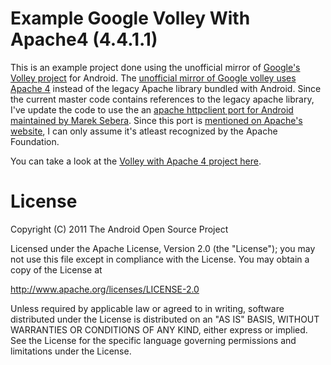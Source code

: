 # Example Google Volley With Apache4 (4.4.1.1)

This is an example project done using the unofficial mirror of [Google's Volley project](https://android.googlesource.com/platform/frameworks/volley/) for Android.
The [unofficial mirror of Google volley uses Apache 4](https://github.com/alphamu/GoogleVolleyWithApache4) instead of the legacy Apache library bundled with Android.
Since the current master code contains references to the legacy apache library, I've update the code to use the an [apache httpclient port
for Android maintained by Marek Sebera](https://github.com/smarek/httpclient-android/wiki/Project-Introduction). Since this port 
is [mentioned on Apache's website](https://hc.apache.org/httpcomponents-client-4.5.x/android-port.html), I can only assume it's 
atleast recognized by the Apache Foundation.

You can take a look at the [Volley with Apache 4 project here](https://github.com/alphamu/GoogleVolleyWithApache4Example).

# License

Copyright (C) 2011 The Android Open Source Project

Licensed under the Apache License, Version 2.0 (the "License");
you may not use this file except in compliance with the License.
You may obtain a copy of the License at

   http://www.apache.org/licenses/LICENSE-2.0

Unless required by applicable law or agreed to in writing, software
distributed under the License is distributed on an "AS IS" BASIS,
WITHOUT WARRANTIES OR CONDITIONS OF ANY KIND, either express or implied.
See the License for the specific language governing permissions and
limitations under the License.
